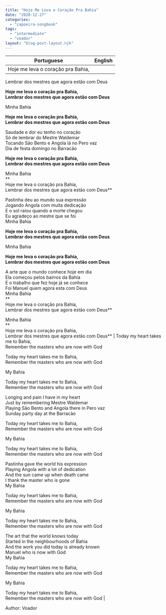 ```yaml
---
title: "Hoje Me Leva o Coração Pra Bahia"
date: "2020-12-27"
categories: 
  - "capoeira-songbook"
tags: 
  - "intermediate"
  - "voador"
layout: "blog-post-layout.njk"
---
```


| Portuguese | English |
| --- | --- |
| Hoje me leva o coração pra Bahia,  
Lembrar dos mestres que agora estão com Deus  
  
**Hoje me leva o coração pra Bahia,  
Lembrar dos mestres que agora estão com Deus**  
  
Minha Bahia  
  
**Hoje me leva o coração pra Bahia,  
Lembrar dos mestres que agora estão com Deus**  
  
Saudade e dor eu tenho no coração  
Só de lembrar do Mestre Waldemar  
Tocando São Bento e Angola lá no Pero vaz  
Dia de festa domingo no Barracão  
  
**Hoje me leva o coração pra Bahia,  
Lembrar dos mestres que agora estão com Deus**  
  
Minha Bahia  
**  
Hoje me leva o coração pra Bahia,  
Lembrar dos mestres que agora estão com Deus**  
  
Pastinha deu ao mundo sua expressão  
Jogando Angola com muita dedicação  
E o sol raiou quando a morte chegou  
Eu agradeço ao mestre que se foi  
Minha Bahia  
  
**Hoje me leva o coração pra Bahia,  
Lembrar dos mestres que agora estão com Deus**  
  
Minha Bahia  
  
**Hoje me leva o coração pra Bahia,  
Lembrar dos mestres que agora estão com Deus**  
  
A arte que o mundo conhece hoje em dia  
Ela começou pelos bairros da Bahia  
E o trabalho que fez hoje já se conhece  
Foi Manuel quem agora esta com Deus  
Minha Bahia  
**  
Hoje me leva o coração pra Bahia,  
Lembrar dos mestres que agora estão com Deus**  
  
Minha Bahia  
**  
Hoje me leva o coração pra Bahia,  
Lembrar dos mestres que agora estão com Deus** | Today my heart takes me to Bahia,  
Remember the masters who are now with God  
  
Today my heart takes me to Bahia,  
Remember the masters who are now with God  
  
My Bahia  
  
Today my heart takes me to Bahia,  
Remember the masters who are now with God  
  
Longing and pain I have in my heart  
Just by remembering Mestre Waldemar  
Playing São Bento and Angola there in Pero vaz  
Sunday party day at the Barracão  
  
Today my heart takes me to Bahia,  
Remember the masters who are now with God  
  
My Bahia  
  
Today my heart takes me to Bahia,  
Remember the masters who are now with God  
  
Pastinha gave the world his expression  
Playing Angola with a lot of dedication  
And the sun came up when death came  
I thank the master who is gone  
My Bahia  
  
Today my heart takes me to Bahia,  
Remember the masters who are now with God  
  
My Bahia  
  
Today my heart takes me to Bahia,  
Remember the masters who are now with God  
  
The art that the world knows today  
Started in the neighbourhoods of Bahia  
And the work you did today is already known  
Manuel who is now with God  
My Bahia  
  
Today my heart takes me to Bahia,  
Remember the masters who are now with God  
  
My Bahia  
  
Today my heart takes me to Bahia,  
Remember the masters who are now with God |

<figcaption>

Author: Voador

</figcaption>
